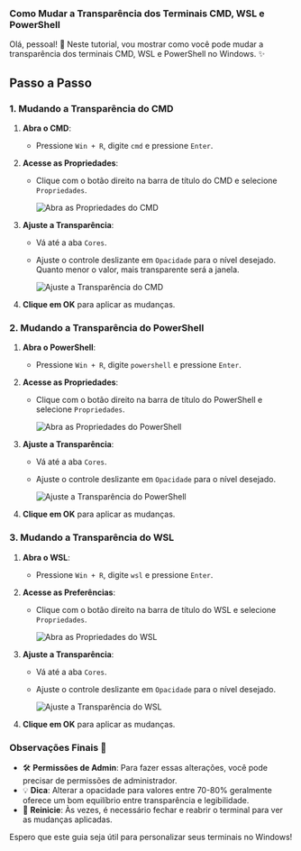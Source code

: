 ### Como Mudar a Transparência dos Terminais CMD, WSL e PowerShell

Olá, pessoal! 🌟 Neste tutorial, vou mostrar como você pode mudar a transparência dos terminais CMD, WSL e PowerShell no Windows. ✨

## Passo a Passo

### 1. Mudando a Transparência do CMD

1. **Abra o CMD**:
   - Pressione `Win + R`, digite `cmd` e pressione `Enter`.

2. **Acesse as Propriedades**:
   - Clique com o botão direito na barra de título do CMD e selecione `Propriedades`.

     ![Abra as Propriedades do CMD](images/cmd-properties.png)

3. **Ajuste a Transparência**:
   - Vá até a aba `Cores`.
   - Ajuste o controle deslizante em `Opacidade` para o nível desejado. Quanto menor o valor, mais transparente será a janela.

     ![Ajuste a Transparência do CMD](images/cmd-opacity.png)

4. **Clique em OK** para aplicar as mudanças.

### 2. Mudando a Transparência do PowerShell

1. **Abra o PowerShell**:
   - Pressione `Win + R`, digite `powershell` e pressione `Enter`.

2. **Acesse as Propriedades**:
   - Clique com o botão direito na barra de título do PowerShell e selecione `Propriedades`.

     ![Abra as Propriedades do PowerShell](images/powershell-properties.png)

3. **Ajuste a Transparência**:
   - Vá até a aba `Cores`.
   - Ajuste o controle deslizante em `Opacidade` para o nível desejado.

     ![Ajuste a Transparência do PowerShell](images/powershell-opacity.png)

4. **Clique em OK** para aplicar as mudanças.

### 3. Mudando a Transparência do WSL

1. **Abra o WSL**:
   - Pressione `Win + R`, digite `wsl` e pressione `Enter`.

2. **Acesse as Preferências**:
   - Clique com o botão direito na barra de título do WSL e selecione `Propriedades`.

     ![Abra as Propriedades do WSL](images/wsl-properties.png)

3. **Ajuste a Transparência**:
   - Vá até a aba `Cores`.
   - Ajuste o controle deslizante em `Opacidade` para o nível desejado.

     ![Ajuste a Transparência do WSL](images/wsl-opacity.png)

4. **Clique em OK** para aplicar as mudanças.

### Observações Finais 📝

- 🛠️ **Permissões de Admin**: Para fazer essas alterações, você pode precisar de permissões de administrador.
- 💡 **Dica**: Alterar a opacidade para valores entre 70-80% geralmente oferece um bom equilíbrio entre transparência e legibilidade.
- 🔄 **Reinicie**: Às vezes, é necessário fechar e reabrir o terminal para ver as mudanças aplicadas.

Espero que este guia seja útil para personalizar seus terminais no Windows!
